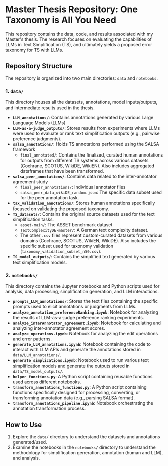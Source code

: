 # Master Thesis Repository: One Taxonomy is All You Need

This repository contains the data, code, and results associated with my Master's thesis. The research focuses on evaluating the capabilities of LLMs in Text Simplification (TS), and ultimately yields a proposed error taxonomy for TS with LLMs.

## Repository Structure

The repository is organized into two main directories: `data` and `notebooks`.

### 1. `data/`

This directory houses all the datasets, annotations, model inputs/outputs, and intermediate results used in the thesis.

*   **`LLM_annotations/`**: Contains annotations generated by various Large Language Models (LLMs)
*   **`LLM-as-a-judge_outputs/`**: Stores results from experiments where LLMs were used to evaluate or rank text simplification outputs (e.g., pairwise preference judgments).
*   **`salsa_annotations/`**: Holds TS annotations performed using the SALSA framework
    *   `final_annotated/`: Contains the finalized, curated human annotations for outputs from different TS systems across various datasets (Cochrane, SCOTUS, WikiDE, WikiEN). Also includes aggregated dataframes that have been transformed.
*   **`salsa_peer_annotations/`**: Contains data related to the inter-annotator agreement study
    *   `final_peer_annotations/`: Individual annotator files
    *   `salsa_peer_data_wikiDE_random.json`: The specific data subset used for the peer annotation task.
*   **`tax_validation_annotations/`**: Stores human annotations specifically focused on validating the proposed taxonomy.
*   **`TS_datasets/`**: Contains the original source datasets used for the text simplification tasks.
    *   `asset-main/`: The ASSET benchmark dataset
    *   `TextComplexityDE-master/`: A German text complexity dataset.
    *   The other `.csv` files represent custom-curated datasets from various domains (Cochrane, SCOTUS, WikiEN, WikiDE). Also includes the specific subset used for taxonomy validation (`taxonomy_validation_subset_n50.csv`).
*   **`TS_model_outputs/`**: Contains the simplified text generated by various text simplification models.


### 2. `notebooks/`

This directory contains the Jupyter notebooks and Python scripts used for analysis, data processing, simplification generation, and LLM interactions.

*   **`prompts_LLM_annotations/`**: Stores the text files containing the specific prompts used to elicit annotations or judgments from LLMs.
*   **`analyze_annotation_preferenceRanking.ipynb`**: Notebook for analyzing the results of LLM-as-a-judge preference ranking experiments.
*   **`analyze_interAnnotator_agreement.ipynb`**: Notebook for calculating and analyzing inter-annotator agreement scores.
*   **`analyze_operations.ipynb`**: Notebook for analyzing the edit operations and error patterns.
*   **`generate_LLM_annotations.ipynb`**: Notebook containing the code to interact with LLM APIs and generate the annotations stored in `data/LLM_annotations/`.
*   **`generate_simplications.ipynb`**: Notebook used to run various text simplification models and generate the outputs stored in `data/TS_model_outputs/`.
*   **`helper_functions.py`**: A Python script containing reusable functions used across different notebooks.
*   **`transform_annotations_functions.py`**: A Python script containing functions specifically designed for processing, converting, or transforming annotation data (e.g., parsing SALSA format).
*   **`transform_annotations_pipeline.ipynb`**: Notebook orchestrating the annotation transformation process.

## How to Use

1.  Explore the `data/` directory to understand the datasets and annotations generated/used.
2.  Examine the notebooks in the `notebooks/` directory to understand the methodology for simplification generation, annotation (human and LLM), and analysis.